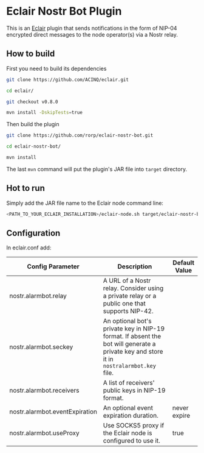 # Eclair Nostr Bot Plugin

This is an [Eclair](https://github.com/ACINQ/eclair) plugin that sends notifications in the form of NIP-04 encrypted direct messages to the node operator(s) via a Nostr relay.

## How to build

First you need to build its dependencies

```bash
git clone https://github.com/ACINQ/eclair.git

cd eclair/

git checkout v0.8.0

mvn install -DskipTests=true
```

Then build the plugin
```bash
git clone https://github.com/rorp/eclair-nostr-bot.git

cd eclair-nostr-bot/

mvn install
```

The last `mvn` command will put the plugin's JAR file into `target` directory. 

## Hot to run

Simply add the JAR file name to the Eclair node command line:

```bash
<PATH_TO_YOUR_ECLAIR_INSTALLATION>/eclair-node.sh target/eclair-nostr-bot_2.13-0.8.0.jar
```

## Configuration

In eclair.conf add:

| Config Parameter       | Description                                                                                                                             | Default Value |
|------------------------|-----------------------------------------------------------------------------------------------------------------------------------------|---------------|
| nostr.alarmbot.relay           | A URL of a Nostr relay. Consider using a private relay or a public one that supports NIP-42.                                            |               |
| nostr.alarmbot.seckey          | An optional bot's private key in NIP-19 format. If absent the bot will generate a private key and store it in `nostralarmbot.key` file. |               |
| nostr.alarmbot.receivers       | A list of receivers' public keys in NIP-19 format.                                                                                      |               |
| nostr.alarmbot.eventExpiration | An optional event expiration duration.                                                                                                  | never expire  |
| nostr.alarmbot.useProxy        | Use SOCKS5 proxy if the Eclair node is configured to use it.                                                                            | true          |
